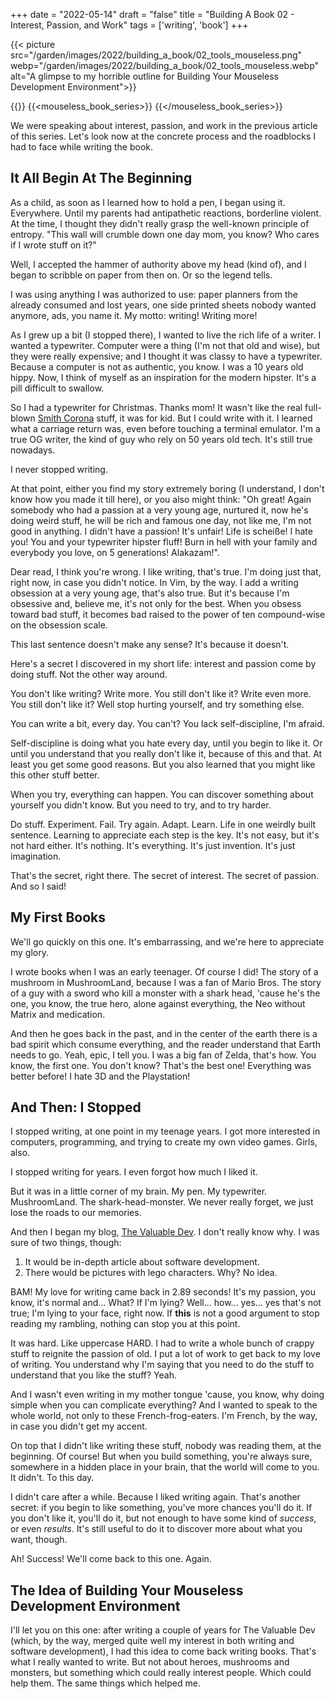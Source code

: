 +++
date = "2022-05-14"
draft = "false"
title = "Building A Book 02 - Interest, Passion, and Work"
tags = ['writing', 'book']
+++

{{< picture src="/garden/images/2022/building_a_book/02_tools_mouseless.png" webp="/garden/images/2022/building_a_book/02_tools_mouseless.webp" alt="A glimpse to my horrible outline for Building Your Mouseless Development Environment">}}

{{<series>}}
{{<mouseless_book_series>}}
{{</mouseless_book_series>}}

We were speaking about interest, passion, and work in the previous article of this series. Let's look now at the concrete process and the roadblocks I had to face while writing the book.

## It All Begin At The Beginning

As a child, as soon as I learned how to hold a pen, I began using it. Everywhere. Until my parents had antipathetic reactions, borderline violent. At the time, I thought they didn't really grasp the well-known principle of entropy. "This wall will crumble down one day mom, you know? Who cares if I wrote stuff on it?"

Well, I accepted the hammer of authority above my head (kind of), and I began to scribble on paper from then on. Or so the legend tells.

I was using anything I was authorized to use: paper planners from the already consumed and lost years, one side printed sheets nobody wanted anymore, ads, you name it. My motto: writing! Writing more!

As I grew up a bit (I stopped there), I wanted to live the rich life of a writer. I wanted a typewriter. Computer were a thing (I'm not that old and wise), but they were really expensive; and I thought it was classy to have a typewriter. Because a computer is not as authentic, you know. I was a 10 years old hippy. Now, I think of myself as an inspiration for the modern hipster. It's a pill difficult to swallow.

So I had a typewriter for Christmas. Thanks mom! It wasn't like the real full-blown [Smith Corona](https://i.redd.it/xtmfb8b0ow451.jpg) stuff, it was for kid. But I could write with it. I learned what a carriage return was, even before touching a terminal emulator. I'm a true OG writer, the kind of guy who rely on 50 years old tech. It's still true nowadays.

I never stopped writing.

At that point, either you find my story extremely boring (I understand, I don't know how you made it till here), or you also might think: "Oh great! Again somebody who had a passion at a very young age, nurtured it, now he's doing weird stuff, he will be rich and famous one day, not like me, I'm not good in anything. I didn't have a passion! It's unfair! Life is scheiße! I hate you! You and your typewriter hipster fluff! Burn in hell with your family and everybody you love, on 5 generations! Alakazam!".

Dear read, I think you're wrong. I like writing, that's true. I'm doing just that, right now, in case you didn't notice. In Vim, by the way. I add a writing obsession at a very young age, that's also true. But it's because I'm obsessive and, believe me, it's not only for the best. When you obsess toward bad stuff, it becomes bad raised to the power of ten compound-wise on the obsession scale.

This last sentence doesn't make any sense? It's because it doesn't.

Here's a secret I discovered in my short life: interest and passion come by doing stuff. Not the other way around.

You don't like writing? Write more. You still don't like it? Write even more. You still don't like it? Well stop hurting yourself, and try something else.

You can write a bit, every day. You can't? You lack self-discipline, I'm afraid.

Self-discipline is doing what you hate every day, until you begin to like it. Or until you understand that you really don't like it, because of this and that. At least you get some good reasons. But you also learned that you might like this other stuff better.

When you try, everything can happen. You can discover something about yourself you didn't know. But you need to try, and to try harder.

Do stuff. Experiment. Fail. Try again. Adapt. Learn. Life in one weirdly built sentence. Learning to appreciate each step is the key. It's not easy, but it's not hard either. It's nothing. It's everything. It's just invention. It's just imagination.

That's the secret, right there. The secret of interest. The secret of passion. And so I said!

## My First Books

We'll go quickly on this one. It's embarrassing, and we're here to appreciate my glory.

I wrote books when I was an early teenager. Of course I did! The story of a mushroom in MushroomLand, because I was a fan of Mario Bros. The story of a guy with a sword who kill a monster with a shark head, 'cause he's the one, you know, the true hero, alone against everything, the Neo without Matrix and medication.

And then he goes back in the past, and in the center of the earth there is a bad spirit which consume everything, and the reader understand that Earth needs to go. Yeah, epic, I tell you. I was a big fan of Zelda, that's how. You know, the first one. You don't know? That's the best one! Everything was better before! I hate 3D and the Playstation!

## And Then: I Stopped

I stopped writing, at one point in my teenage years. I got more interested in computers, programming, and trying to create my own video games. Girls, also.

I stopped writing for years. I even forgot how much I liked it.

But it was in a little corner of my brain. My pen. My typewriter. MushroomLand. The shark-head-monster. We never really forget, we just lose the roads to our memories.

And then I began my blog, [The Valuable Dev](https://thevaluable.dev/). I don't really know why. I was sure of two things, though:

1. It would be in-depth article about software development.
2. There would be pictures with lego characters. Why? No idea.

BAM! My love for writing came back in 2.89 seconds! It's my passion, you know, it's normal and... What? If I'm lying? Well... how... yes... yes that's not true; I'm lying to your face, right now. If **this** is not a good argument to stop reading my rambling, nothing can stop you at this point.

It was hard. Like uppercase HARD. I had to write a whole bunch of crappy stuff to reignite the passion of old. I put a lot of work to get back to my love of writing. You understand why I'm saying that you need to do the stuff to understand that you like the stuff? Yeah.

And I wasn't even writing in my mother tongue 'cause, you know, why doing simple when you can complicate everything? And I wanted to speak to the whole world, not only to these French-frog-eaters. I'm French, by the way, in case you didn't get my accent.

On top that I didn't like writing these stuff, nobody was reading them, at the beginning. Of course! But when you build something, you're always sure, somewhere in a hidden place in your brain, that the world will come to you. It didn't. To this day.

I didn't care after a while. Because I liked writing again. That's another secret: if you begin to like something, you've more chances you'll do it. If you don't like it, you'll do it, but not enough to have some kind of *success*, or even *results*. It's still useful to do it to discover more about what you want, though.

Ah! Success! We'll come back to this one. Again.

## The Idea of Building Your Mouseless Development Environment

I'll let you on this one: after writing a couple of years for The Valuable Dev (which, by the way, merged quite well my interest in both writing and software development), I had this idea to come back writing books. That's what I really wanted to write. But not about heroes, mushrooms and monsters, but something which could really interest people. Which could help them. The same things which helped me.

